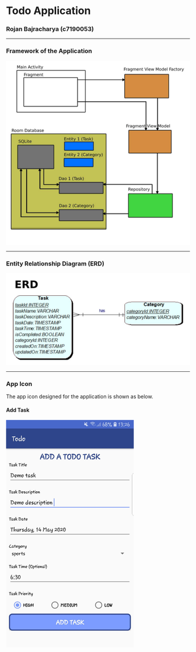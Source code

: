 # Todo Application
### Rojan Bajracharya (c7190053)

---

### Framework of the Application
<img src='images/structure.jpg' width = 700/>

---

### Entity Relationship Diagram (ERD)
<img src='images/erd.jpg' width = 700/>

---

### App Icon
The app icon designed for the application is shown as below.



#### Add Task
<img src='images/addTask.jpg' width = 350/>
